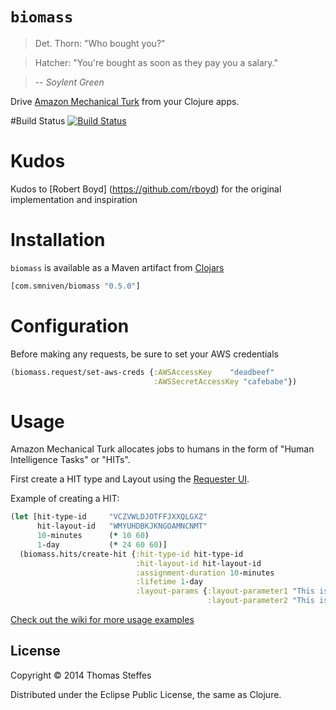 # `biomass`

> Det. Thorn: "Who bought you?"

> Hatcher: "You're bought as soon as they pay you a salary."

> -- *Soylent Green*

Drive [Amazon Mechanical Turk](http://mturk.com) from your Clojure apps.

#Build Status
[![Build Status](https://api.travis-ci.org/smnirven/biomass.png)](http://travis-ci.org/smnirven/biomass)
# Kudos
Kudos to [Robert Boyd] (https://github.com/rboyd) for the original implementation and inspiration 

# Installation

`biomass` is available as a Maven artifact from [Clojars](http://clojars.org/com.smnirven/biomass)
```clojure
[com.smniven/biomass "0.5.0"]
```

# Configuration

Before making any requests, be sure to set your AWS credentials

```clojure
(biomass.request/set-aws-creds {:AWSAccessKey    "deadbeef"
                                :AWSSecretAccessKey "cafebabe"})
```

# Usage

Amazon Mechanical Turk allocates jobs to humans in the form of "Human
Intelligence Tasks" or "HITs".

First create a HIT type and Layout using the [Requester UI](http://docs.aws.amazon.com/AWSMechTurk/latest/RequesterUI/Welcome.html).

Example of creating a HIT:

```clojure
(let [hit-type-id     "VCZVWLDJOTFFJXXQLGXZ"
      hit-layout-id   "WMYUHDBKJKNGOAMNCNMT"
      10-minutes      (* 10 60)
      1-day           (* 24 60 60)]
  (biomass.hits/create-hit {:hit-type-id hit-type-id
                            :hit-layout-id hit-layout-id 
                            :assignment-duration 10-minutes
                            :lifetime 1-day
                            :layout-params {:layout-parameter1 "This is a variable defined in the layout"
                                            :layout-parameter2 "This is another"}})
```
[Check out the wiki for more usage examples](https://github.com/smnirven/biomass/wiki)

## License

Copyright © 2014 Thomas Steffes

Distributed under the Eclipse Public License, the same as Clojure.
